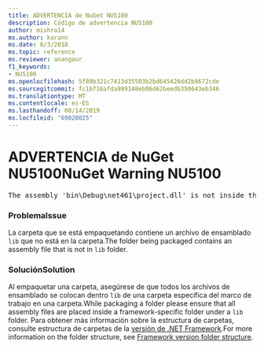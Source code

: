 ```yaml
---
title: ADVERTENCIA de NuGet NU5100
description: Código de advertencia NU5100
author: mishra14
ms.author: karann
ms.date: 8/3/2018
ms.topic: reference
ms.reviewer: anangaur
f1_keywords:
- NU5100
ms.openlocfilehash: 5f89b321c7413d35503b2bd645426dd2b8672cde
ms.sourcegitcommit: fc1b716afda999148eb06d62beedb350643eb346
ms.translationtype: MT
ms.contentlocale: es-ES
ms.lasthandoff: 08/14/2019
ms.locfileid: "69020025"
---
```

# <a name="nuget-warning-nu5100"></a><span data-ttu-id="b89fc-103">ADVERTENCIA de NuGet NU5100</span><span class="sxs-lookup"><span data-stu-id="b89fc-103">NuGet Warning NU5100</span></span>
<pre>The assembly 'bin\Debug\net461\project.dll' is not inside the 'lib' folder and hence it won't be added as a reference when the package is installed into a project. Move it into the 'lib' folder if it needs to be referenced.</pre>

### <a name="issue"></a><span data-ttu-id="b89fc-104">Problema</span><span class="sxs-lookup"><span data-stu-id="b89fc-104">Issue</span></span>

<span data-ttu-id="b89fc-105">La carpeta que se está empaquetando contiene un archivo de ensamblado `lib` que no está en la carpeta.</span><span class="sxs-lookup"><span data-stu-id="b89fc-105">The folder being packaged contains an assembly file that is not in `lib` folder.</span></span>


### <a name="solution"></a><span data-ttu-id="b89fc-106">Solución</span><span class="sxs-lookup"><span data-stu-id="b89fc-106">Solution</span></span>

<span data-ttu-id="b89fc-107">Al empaquetar una carpeta, asegúrese de que todos los archivos de ensamblado se colocan dentro `lib` de una carpeta específica del marco de trabajo en una carpeta.</span><span class="sxs-lookup"><span data-stu-id="b89fc-107">While packaging a folder please ensure that all assembly files are placed inside a framework-specific folder under a `lib` folder.</span></span> <span data-ttu-id="b89fc-108">Para obtener más información sobre la estructura de carpetas, consulte estructura de carpetas de la [versión de .NET Framework](../../create-packages/supporting-multiple-target-frameworks.md#framework-version-folder-structure).</span><span class="sxs-lookup"><span data-stu-id="b89fc-108">For more information on the folder structure, see [Framework version folder structure](../../create-packages/supporting-multiple-target-frameworks.md#framework-version-folder-structure).</span></span>

